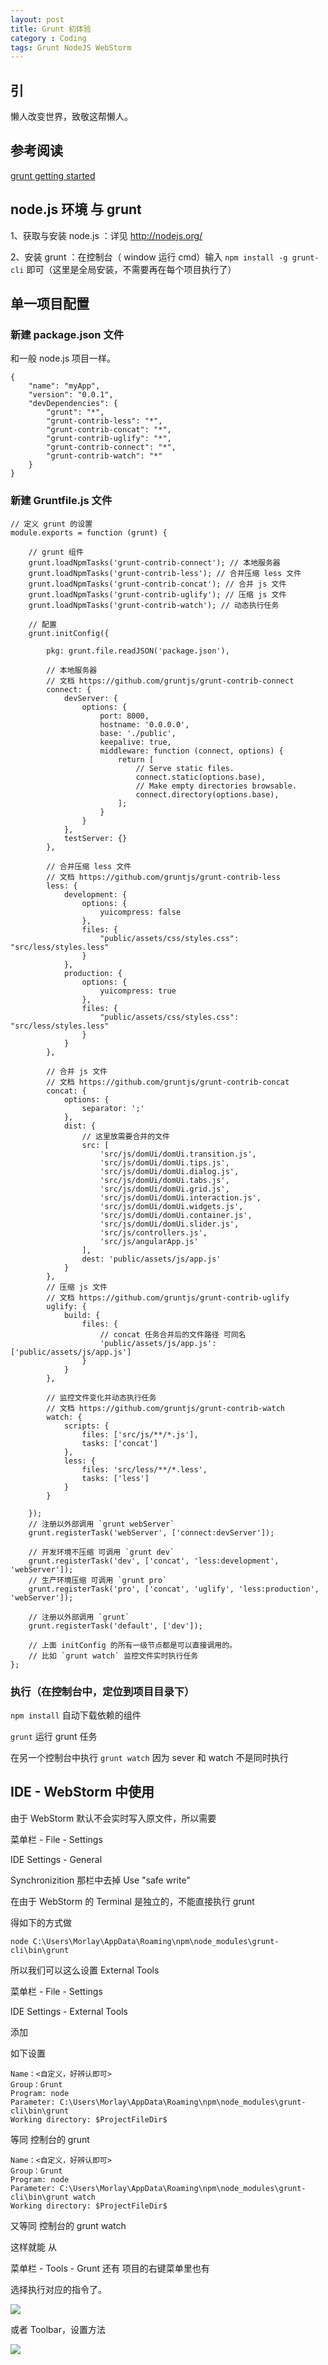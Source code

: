 ```yaml
---
layout: post
title: Grunt 初体验
category : Coding
tags: Grunt NodeJS WebStorm
---
```


## 引

懒人改变世界，致敬这帮懒人。

<!-- break -->

## 参考阅读 

[grunt getting started](http://gruntjs.com/getting-started)

## node.js 环境 与 grunt

1、获取与安装 node.js ：详见 <http://nodejs.org/> 

2、安装 grunt ：在控制台（ window 运行 cmd）输入 `npm install -g grunt-cli` 即可（这里是全局安装，不需要再在每个项目执行了）

## 单一项目配置

### 新建 package.json 文件

和一般 node.js 项目一样。
 
	{
		"name": "myApp", 
		"version": "0.0.1",
		"devDependencies": {
			"grunt": "*",
			"grunt-contrib-less": "*",
			"grunt-contrib-concat": "*",
			"grunt-contrib-uglify": "*",
			"grunt-contrib-connect": "*",
			"grunt-contrib-watch": "*"
		}
	}



### 新建 Gruntfile.js 文件

	// 定义 grunt 的设置
	module.exports = function (grunt) {

	    // grunt 组件
	    grunt.loadNpmTasks('grunt-contrib-connect'); // 本地服务器
	    grunt.loadNpmTasks('grunt-contrib-less'); // 合并压缩 less 文件
	    grunt.loadNpmTasks('grunt-contrib-concat'); // 合并 js 文件
	    grunt.loadNpmTasks('grunt-contrib-uglify'); // 压缩 js 文件
	    grunt.loadNpmTasks('grunt-contrib-watch'); // 动态执行任务

	    // 配置
	    grunt.initConfig({

	        pkg: grunt.file.readJSON('package.json'),

	        // 本地服务器
	        // 文档 https://github.com/gruntjs/grunt-contrib-connect
	        connect: {
	            devServer: {
	                options: {
	                    port: 8000,
	                    hostname: '0.0.0.0',
	                    base: './public',
	                    keepalive: true,
	                    middleware: function (connect, options) {
	                        return [
	                            // Serve static files.
	                            connect.static(options.base),
	                            // Make empty directories browsable.
	                            connect.directory(options.base),
	                        ];
	                    }
	                }
	            },
	            testServer: {}
	        },

	        // 合并压缩 less 文件       
	        // 文档 https://github.com/gruntjs/grunt-contrib-less
	        less: {
	            development: {
	                options: {
	                    yuicompress: false
	                },
	                files: {
	                    "public/assets/css/styles.css": "src/less/styles.less"
	                }
	            },
	            production: {
	                options: {
	                    yuicompress: true
	                },
	                files: {
	                    "public/assets/css/styles.css": "src/less/styles.less"
	                }
	            }
	        },

	        // 合并 js 文件
	        // 文档 https://github.com/gruntjs/grunt-contrib-concat
	        concat: {
	            options: {
	                separator: ';'
	            },
	            dist: {
	                // 这里放需要合并的文件
	                src: [
	                    'src/js/domUi/domUi.transition.js',
	                    'src/js/domUi/domUi.tips.js',
	                    'src/js/domUi/domUi.dialog.js',
	                    'src/js/domUi/domUi.tabs.js',
	                    'src/js/domUi/domUi.grid.js',
	                    'src/js/domUi/domUi.interaction.js',
	                    'src/js/domUi/domUi.widgets.js',
	                    'src/js/domUi/domUi.container.js',
	                    'src/js/domUi/domUi.slider.js',
	                    'src/js/controllers.js',
	                    'src/js/angularApp.js'
	                ],
	                dest: 'public/assets/js/app.js'
	            }
	        },
	        // 压缩 js 文件
	        // 文档 https://github.com/gruntjs/grunt-contrib-uglify
	        uglify: {
	            build: {
	                files: {
	                    // concat 任务合并后的文件路径 可同名
	                    'public/assets/js/app.js': ['public/assets/js/app.js']
	                }
	            }
	        },

	        // 监控文件变化并动态执行任务
	        // 文档 https://github.com/gruntjs/grunt-contrib-watch
	        watch: {
	            scripts: {
	                files: ['src/js/**/*.js'],
	                tasks: ['concat']
	            },
	            less: {
	                files: 'src/less/**/*.less',
	                tasks: ['less']
	            }
	        }

	    });
	    // 注册以外部调用 `grunt webServer` 
	    grunt.registerTask('webServer', ['connect:devServer']);

	    // 开发环境不压缩 可调用 `grunt dev`
	    grunt.registerTask('dev', ['concat', 'less:development', 'webServer']);
	    // 生产环境压缩 可调用 `grunt pro`
	    grunt.registerTask('pro', ['concat', 'uglify', 'less:production', 'webServer']);

	    // 注册以外部调用 `grunt`
	    grunt.registerTask('default', ['dev']);

	    // 上面 initConfig 的所有一级节点都是可以直接调用的。
	    // 比如 `grunt watch` 监控文件实时执行任务
	};

### 执行（在控制台中，定位到项目目录下）

`npm install` 自动下载依赖的组件

`grunt` 运行 grunt 任务

在另一个控制台中执行 `grunt watch` 因为 sever 和 watch 不是同时执行


## IDE - WebStorm 中使用

由于 WebStorm 默认不会实时写入原文件，所以需要 

菜单栏 - File - Settings

IDE Settings - General

Synchronizition 那栏中去掉 Use "safe write"


在由于 WebStorm 的 Terminal 是独立的，不能直接执行 grunt

得如下的方式做

`node C:\Users\Morlay\AppData\Roaming\npm\node_modules\grunt-cli\bin\grunt`

所以我们可以这么设置 External Tools

菜单栏 - File - Settings

IDE Settings - External Tools

添加

如下设置

	Name：<自定义，好辨认即可>
	Group：Grunt
	Program: node
	Parameter: C:\Users\Morlay\AppData\Roaming\npm\node_modules\grunt-cli\bin\grunt
	Working directory: $ProjectFileDir$

等同 控制台的 grunt

	Name：<自定义，好辨认即可>
	Group：Grunt
	Program: node
	Parameter: C:\Users\Morlay\AppData\Roaming\npm\node_modules\grunt-cli\bin\grunt watch
	Working directory: $ProjectFileDir$

又等同 控制台的 grunt watch

这样就能 从

菜单栏 - Tools - Grunt 还有 项目的右键菜单里也有

选择执行对应的指令了。

![](/images/WebStorm/WebStorm-Grunt.png)

或者 Toolbar，设置方法

![](/images/WebStorm/WebStorm-ToolBar.png)